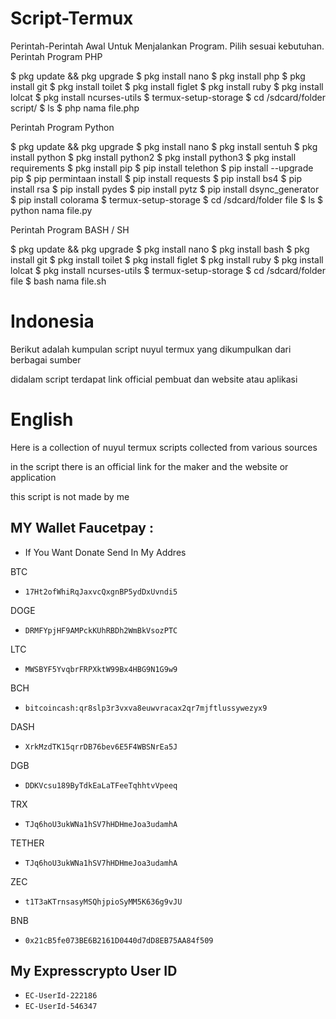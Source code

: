 # Script-Termux

Perintah-Perintah Awal Untuk Menjalankan Program. Pilih sesuai kebutuhan.
Perintah Program PHP

$ pkg update && pkg upgrade
$ pkg install nano
$ pkg install php
$ pkg install git 
$ pkg install toilet
$ pkg install figlet
$ pkg install ruby
$ pkg install lolcat
$ pkg install ncurses-utils
$ termux-setup-storage
$ cd /sdcard/folder script/
$ ls
$ php nama file.php

Perintah Program Python

$ pkg update && pkg upgrade
$ pkg install nano
$ pkg install sentuh
$ pkg install python
$ pkg install python2
$ pkg install python3
$ pkg install requirements
$ pkg install pip
$ pip install telethon
$ pip install --upgrade pip
$ pip permintaan install
$ pip install requests
$ pip install bs4
$ pip install rsa
$ pip install pydes
$ pip install pytz
$ pip install dsync_generator
$ pip install colorama
$ termux-setup-storage
$ cd /sdcard/folder file
$ ls
$ python nama file.py

Perintah Program BASH / SH

$ pkg update && pkg upgrade
$ pkg install nano
$ pkg install bash
$ pkg install git 
$ pkg install toilet
$ pkg install figlet
$ pkg install ruby
$ pkg install lolcat
$ pkg install ncurses-utils
$ termux-setup-storage
$ cd /sdcard/folder file
$ bash nama file.sh


# Indonesia
Berikut adalah kumpulan script nuyul termux yang dikumpulkan dari berbagai sumber 

didalam script terdapat link official pembuat dan website atau aplikasi


# English
Here is a collection of nuyul termux scripts collected from various sources

in the script there is an official link for the maker and the website or application

this script is not made by me

## MY Wallet Faucetpay :
* If You Want Donate Send In My Addres

BTC
* `17Ht2ofWhiRqJaxvcQxgnBP5ydDxUvndi5`

DOGE
* `DRMFYpjHF9AMPckKUhRBDh2WmBkVsozPTC`

LTC
* `MWSBYF5YvqbrFRPXktW99Bx4HBG9N1G9w9`

BCH
* `bitcoincash:qr8slp3r3vxva8euwvracax2qr7mjftlussywezyx9`

DASH
* `XrkMzdTK15qrrDB76bev6E5F4WBSNrEa5J`

DGB
* `DDKVcsu189ByTdkEaLaTFeeTqhhtvVpeeq`

TRX
* `TJq6hoU3ukWNa1hSV7hHDHmeJoa3udamhA`

TETHER
* `TJq6hoU3ukWNa1hSV7hHDHmeJoa3udamhA`

ZEC
* `t1T3aKTrnsasyMSQhjpioSyMM5K636g9vJU`

BNB
* `0x21cB5fe073BE6B2161D0440d7dD8EB75AA84f509`

## My Expresscrypto User ID
* `EC-UserId-222186`
* `EC-UserId-546347`

